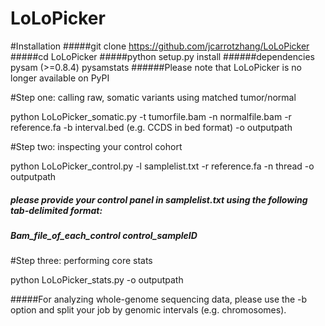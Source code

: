 # LoLoPicker

#Installation
#####git clone https://github.com/jcarrotzhang/LoLoPicker
#####cd LoLoPicker
#####python setup.py install
######dependencies pysam (>=0.8.4) pysamstats
######Please note that LoLoPicker is no longer available on PyPI

#Step one: calling raw, somatic variants using matched tumor/normal

python LoLoPicker_somatic.py -t tumorfile.bam -n normalfile.bam -r reference.fa -b interval.bed (e.g. CCDS in bed format) -o outputpath

#Step two: inspecting your control cohort

python LoLoPicker_control.py -l samplelist.txt -r reference.fa -n thread -o outputpath

##### please provide your control panel in samplelist.txt using the following tab-delimited format:
##### Bam_file_of_each_control  control_sampleID

#Step three: performing core stats

python LoLoPicker_stats.py -o outputpath

#####For analyzing whole-genome sequencing data, please use the -b option and split your job by genomic intervals (e.g. chromosomes). 


